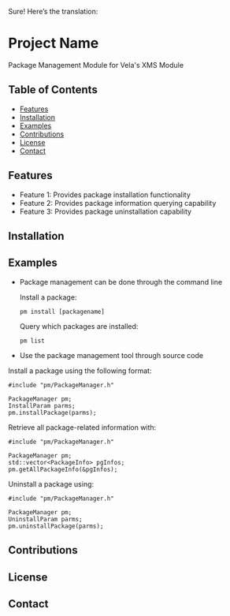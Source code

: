 Sure! Here’s the translation:

# Project Name

Package Management Module for Vela's XMS Module

## Table of Contents

- [Features](#features)
- [Installation](#installation)
- [Examples](#examples)
- [Contributions](#contributions)
- [License](#license)
- [Contact](#contact)

## Features

- Feature 1: Provides package installation functionality
- Feature 2: Provides package information querying capability
- Feature 3: Provides package uninstallation capability

## Installation

## Examples

- Package management can be done through the command line

    Install a package:

    ```
    pm install [packagename]
    ```

    Query which packages are installed:

    ```
    pm list
    ```

- Use the package management tool through source code

Install a package using the following format:

```
#include "pm/PackageManager.h"

PackageManager pm;
InstallParam parms;
pm.installPackage(parms);
```

Retrieve all package-related information with:

```
#include "pm/PackageManager.h"

PackageManager pm;
std::vector<PackageInfo> pgInfos;
pm.getAllPackageInfo(&pgInfos);
```

Uninstall a package using:

```
#include "pm/PackageManager.h"

PackageManager pm;
UninstallParam parms;
pm.uninstallPackage(parms);
```

## Contributions

## License

## Contact